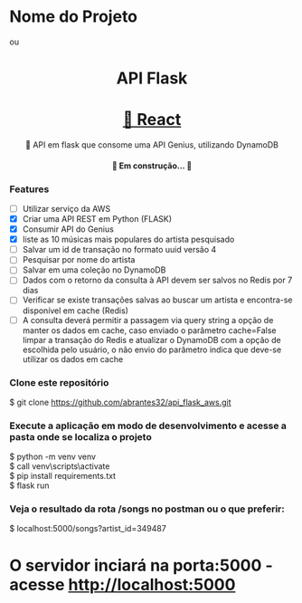 # Nome do Projeto 
ou
<h1 align="center">API Flask</h1>

<h1 align="center">
    <a href="https://pt-br.reactjs.org/">🔗 React</a>
</h1>
<p align="center">🚀 API em flask que consome uma API Genius, utilizando DynamoDB </p>

<h4 align="center"> 
	🚧 Em construção...  🚧
</h4>

### Features

- [ ] Utilizar serviço da AWS
- [x] Criar uma API REST em Python (FLASK)
- [x] Consumir API do Genius
- [x] liste as 10 músicas mais populares do artista pesquisado
- [ ] Salvar um id de transação no formato uuid versão 4
- [ ] Pesquisar por nome do artista
- [ ] Salvar em uma coleção no DynamoDB
- [ ] Dados com o retorno da consulta à API devem ser salvos no Redis por 7 dias
- [ ] Verificar se existe transações salvas ao buscar um artista e encontra-se disponível em cache (Redis)
- [ ] A consulta deverá permitir a passagem via query string a opção de manter os dados
em cache, caso enviado o parâmetro cache=False limpar a transação do Redis e
atualizar o DynamoDB com a opção de escolhida pelo usuário, o não envio do
parâmetro indica que deve-se utilizar os dados em cache

### Clone este repositório
$ git clone https://github.com/abrantes32/api_flask_aws.git

### Execute a aplicação em modo de desenvolvimento e acesse a pasta onde se localiza o projeto
$ python -m venv venv<br>
$ call venv\scripts\activate<br>
$ pip install requirements.txt<br>
$ flask run

### Veja o resultado da rota /songs no postman ou o que preferir:
$ localhost:5000/songs?artist_id=349487

# O servidor inciará na porta:5000 - acesse <http://localhost:5000> 


